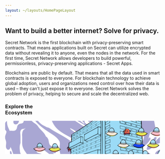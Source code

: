 ```yaml
---
layout: ~/layouts/HomePageLayout
---
```


<slim-column>

## Want to build a better internet? Solve for privacy.

Secret Network is the first blockchain with privacy-preserving smart contracts. That means applications built on Secret can utilize encrypted data without revealing it to anyone, even the nodes in the network. For the first time, Secret Network allows developers to build powerful, permissionless, privacy-preserving applications - Secret Apps.

Blockchains are public by default. That means that all the data used in smart contracts is exposed to everyone. For blockchain technology to achieve global adoption, users and organizations need control over how their data is used – they can’t just expose it to everyone. Secret Network solves the problem of privacy, helping to secure and scale the decentralized web.

</slim-column>

<triplet-columns>

<template v-slot:left>

<home-card to="/about/about-secret-network" vertical>

### **Learn about**<br>Secret Network

<separator small />

![Community](./img/learn-about-secret-network.png)

</home-card>

</template>

<template v-slot:middle>

<home-card to="/community" vertical>

### **Join**<br>Our Community

<separator small />

![Secret App](./img/join-our-community.png)

</home-card>

</template>

<template v-slot:right>

<home-card to="/developers" vertical>

### **Build your own**<br>Secret App

<separator small />

![Node Operator](./img/build-your-own-secret-app.png)

</home-card>

</template>

</triplet-columns>

<single-column class="ecosystem">

<home-card to="/ecosystem/overview" horizontal>

### **Explore the**<br>Ecosystem

<separator small />

![Node Operator](./img/explore-the-ecosystem.png)

</home-card>

</single-column>

<twin-columns class="latest-posts">

<template v-slot:left>

### Latest Blog Posts

Read, watch and absorb the secrets that we publish in our official blog.

</template>

<template v-slot:right>

[Unveil more secrets](/blog) ![](../src/assets/arrow-right-circle.svg)

</template>

</twin-columns>

<single-column>

<latest-posts class="latest-blog-cards"></latest-posts>

</single-column>

<twin-columns class="announcement">

<template v-slot:left>

#### Announcement

### Upgrade Complete:<br>Secret Contracts are<br>LIVE on Mainnet!

The secret is out! Privacy-preserving smart contracts are now LIVE on Secret Network. Learn about this launch, our exciting initial apps, our new strategic partnership with Hashed, and what comes next as "programmable privacy" comes to public blockchains.

[Read more](https://scrt.network/blog/upgrade-complete-secret-contracts-live-mainnet) ![](../src/assets/arrow-right-circle.svg)

</template>

<template v-slot:right>

![](../src/assets/announcement.png)

</template>

</twin-columns>

<twin-columns class="latest-media-articles">

<template v-slot:left>

## Latest Media Articles

</template>

<template v-slot:right>

[View all articles](/media) ![](../src/assets/arrow-right-circle.svg)

</template>

</twin-columns>

<single-column>

<template>

<grid columns="3">

<media-card tag="podcast" title="Private Smart Contracts: Anthony Pompliano" src="image1.png" to="https://www.youtube.com/watch?v=Kx9hb3U7pfs" cta="Listen Now"></media-card>

<media-card tag="podcast" title="Secret Network on The Defiant Podcast" src="image2.png" to="https://anchor.fm/thedefiant/episodes/Privacy-Might-be-the-Only-Thing-Left-That-Makes-Web-3-0-a-Viable-Alternative-Tor-Bair-of-Secret-Foundation-el9n52" cta="Listen Now"></media-card>

<media-card tag="video" title="Defi Privacy Is Here: Ivan on Tech" src="image3.png" to="https://www.youtube.com/watch?v=rvkMPcMK_7Ah" cta="Listen Now"></media-card>

</grid>

</template>

</single-column>

<style lang="scss">
.ecosystem {
  @include respond-to("large and up") {
    padding-top: 0;
    padding-bottom: 89px;
  }
}
.simple-section {
  text-align: center;
}
.latest-blog-cards {
  padding-bottom: $gutter-xxxlarge;
}
.announcement {
  background-color: $primary-purple-color;
  padding-top: rem(78px);
  padding-bottom: rem(78px);
  .twins-column {
    &--start {
      h4 {
        font-size: 24px;
        color: white;
      }
      h3 {
        color: white;
      }
      p {
        color: white;
        a {
          text-decoration: none;
          color: $primary-orange-color;
        }
        img {
          vertical-align: middle;
          margin-left: 10px;
        }
      }
    }
  }
  @include respond-to("medium and down") {
    padding-top: $gutter;
    padding-bottom: $gutter;
  }
}
.latest-posts, .latest-media-articles {
  align-items: end;
  padding-top: $gutter-xxxlarge;
  padding-bottom: 0;
  .twins-column {
    &--end {
      p {
        text-align: right;
        a {
          text-decoration: none;
          color: $primary-orange-color;
        }
        img {
          vertical-align: middle;
          margin-left: 10px;
        }
        @include respond-to("medium and down") {
          text-align: left;
        }
      }
    }
  }
}
</style>

